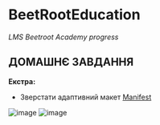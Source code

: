 # BeetRootEducation

_LMS Beetroot Academy progress_

## ДОМАШНЄ ЗАВДАННЯ

**Екстра:**

- Зверстати адаптивний макет [Manifest](https://www.figma.com/file/f3X5ajFcnPKOvwHXfZzuUZ/RWD?node-id=0%3A1&t=aELSu024NeSfJRv6-0)

![image](https://user-images.githubusercontent.com/112722061/222779977-2e4f6c5f-2711-4211-b3ed-f54cb4731162.png)
![image](https://user-images.githubusercontent.com/112722061/222780050-6c2b6e1a-cb8d-4da8-8a12-231302d97dd1.png)
